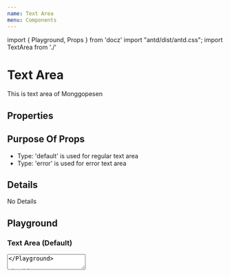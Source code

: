 ```yaml
---
name: Text Area
menu: Components
---
```


import { Playground, Props } from 'docz'
import "antd/dist/antd.css";
import TextArea from './'

# Text Area
This is text area of Monggopesen

## Properties
<Props of={TextArea} />

## Purpose Of Props
- Type: 'default' is used for regular text area
- Type: 'error'  is used for error text area

## Details
No Details

## Playground

### Text Area (Default)
<Playground>
  <TextArea type="default"/>
</Playground>

### Text Area (Error)
<Playground>
  <TextArea type="error" />
</Playground>